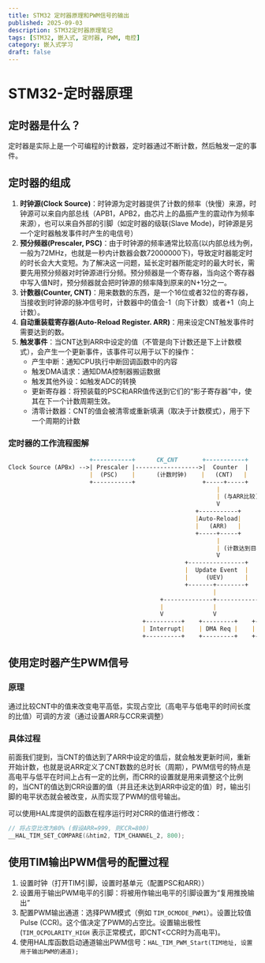 ```yaml
---
title: STM32 定时器原理和PWM信号的输出
published: 2025-09-03
description: STM32定时器原理笔记
tags: [STM32, 嵌入式, 定时器, PWM, 电控]
category: 嵌入式学习
draft: false
---
```


# STM32-定时器原理

## 定时器是什么？

定时器是实际上是一个可编程的计数器，定时器通过不断计数，然后触发一定的事件。

## 定时器的组成

1. **时钟源(Clock Source)**：时钟源为定时器提供了计数的频率（快慢）来源，时钟源可以来自内部总线（APB1，APB2，由芯片上的晶振产生的震动作为频率来源），也可以来自外部的引脚（如定时器的级联(Slave Mode)，时钟源是另一个定时器触发事件时产生的电信号）
2. **预分频器(Prescaler, PSC)**：由于时钟源的频率通常比较高(以内部总线为例，一般为72MHz，也就是一秒内计数器会数72000000下)，导致定时器能定时的时长会大大变短。为了解决这一问题，延长定时器所能定时的最大时长，需要先用预分频器对时钟源进行分频。预分频器是一个寄存器，当向这个寄存器中写入值N时，预分频器就会把时钟源的频率降到原来的N+1分之一。
3. **计数器(Counter, CNT)**：用来数数的东西，是一个16位或者32位的寄存器，当接收到时钟源的脉冲信号时，计数器中的值会-1（向下计数）或者+1（向上计数）。
4. **自动重装载寄存器(Auto-Reload Register. ARR)**：用来设定CNT触发事件时需要达到的数。
5. **触发事件**：当CNT达到ARR中设定的值（不管是向下计数还是下上计数模式），会产生一个更新事件，该事件可以用于以下的操作：
      * 产生中断：通知CPU执行中断回调函数中的内容
      * 触发DMA请求：通知DMA控制器搬运数据
      * 触发其他外设：如触发ADC的转换
      * 更新寄存器：将预装载的PSC和ARR值传送到它们的“影子寄存器”中，使其在下一个计数周期生效。
      * 清零计数器：CNT的值会被清零或重新填满（取决于计数模式），用于下一个周期的计数

### 定时器的工作流程图解

```markdown
                       +-----------+      CK_CNT       +-----------+
Clock Source (APBx) -->| Prescaler |------------------>|  Counter  |
                       |  (PSC)    |      (计数时钟)    |   (CNT)   |
                       +-----------+                   +-----+-----+
                                                           |
                                                           | (与ARR比较)
                                                           V
                                                     +-----------+
                                                     |Auto-Reload|
                                                     |   (ARR)   |
                                                     +-----+-----+
                                                           |
                                                           | (计数达到目标)
                                                           V
                                                  +----------------+
                                                  |  Update Event  |
                                                  |     (UEV)      |
                                                  +-------+--------+
                                                          |
                                           +--------------+--------------+
                                           |              |              |
                                           V              V              V
                                      +----------+    +---------+    +----------+
                                      | Interrupt|    | DMA Req |    | Trigger  |
                                      +----------+    +---------+    +----------+
```

## 使用定时器产生PWM信号

### 原理

通过比较CNT中的值来改变电平高低，实现占空比（高电平与低电平的时间长度的比值）可调的方波（通过设置ARR与CCR来调整）

### 具体过程

前面我们提到，当CNT的值达到了ARR中设定的值后，就会触发更新时间，重新开始计数，也就是说ARR定义了CNT数数的总时长（周期），PWM信号的特点是高电平与低平在时间上占有一定的比例，而CRR的设置就是用来调整这个比例的，当CNT的值达到CRR设置的值（并且还未达到ARR中设定的值）时，输出引脚的电平状态就会被改变，从而实现了PWM的信号输出。

可以使用HAL库提供的函数在程序运行时对CRR的值进行修改：

```c
// 将占空比改为80% (假设ARR=999, 则CCR=800)
__HAL_TIM_SET_COMPARE(&htim2, TIM_CHANNEL_2, 800);
```

## 使用TIM输出PWM信号的配置过程

1. 设置时钟（打开TIM引脚，设置时基单元（配置PSC和ARR））
2. 设置用于输出PWM电平的引脚：将被用作输出电平的引脚设置为“复用推挽输出”
3. 配置PWM输出通道：选择PWM模式（例如 `TIM_OCMODE_PWM1`）。设置比较值 Pulse (CCR)。这个值决定了PWM的占空比。设置输出极性(`TIM_OCPOLARITY_HIGH` 表示正常模式，即CNT\<CCR时为高电平)。
4. 使用HAL库函数启动通道输出PWM信号：`HAL_TIM_PWM_Start(TIM地址, 设置用于输出PWM的通道);`
